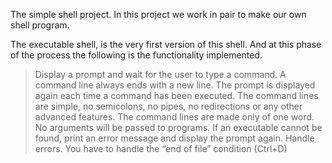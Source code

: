 The simple shell project. In this project we work in pair to make our own shell
program.

The executable shell, is the very first version of this shell. And at this phase
of the process the following is the functionality implemented.
> Display a prompt and wait for the user to type a command. A command line always
ends with a new line.
> The prompt is displayed again each time a command has been executed.
> The command lines are simple, no semicolons, no pipes, no redirections or any
other advanced features.
> The command lines are made only of one word. No arguments will be passed to
programs.
> If an executable cannot be found, print an error message and display the
prompt again.
> Handle errors.
> You have to handle the “end of file” condition (Ctrl+D)